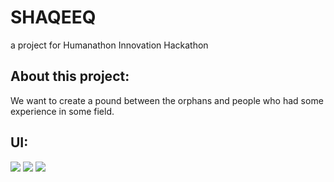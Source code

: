 # SHAQEEQ

a project for Humanathon Innovation Hackathon

## About this project:

We want to create a pound between the orphans and people who had some experience in some field.

## UI:

![](https://i.postimg.cc/mDg5R3M7/1-big-bro.png) ![](https://i.postimg.cc/GpcMJPX6/Sign-up-big-bro.png) ![](https://i.postimg.cc/Y0Jn1JPx/Home-big-bro.png)
